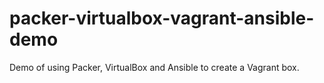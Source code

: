 # packer-virtualbox-vagrant-ansible-demo
Demo of using Packer, VirtualBox and Ansible to create a Vagrant box.
